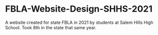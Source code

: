 # FBLA-Website-Design-SHHS-2021

A website created for state FBLA in 2021 by students at Salem Hills High School. Took 8th in the state that same year.
